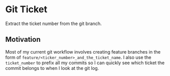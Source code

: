 # Git Ticket

Extract the ticket number from the git branch.

## Motivation

Most of my current git workflow involves creating feature branches in the form of `feature/<ticker_number>_and_the_ticket_name`. I also use the `ticket_number` to prefix all my commits so I can quickly see which ticket the commit belongs to when I look at the git log.
